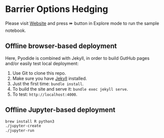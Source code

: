 # Barrier Options Hedging

Please visit [Website](https://barrier-options-hedging.mikush.in/) and press ⏩ button in Explore mode to run the sample notebook.

## Offline browser-based deployment

Here, Pyodide is combined with Jekyll, in order to build GutHub pages and/or easily test local deployment:

1. Use Git to clone this repo.
1. Make sure you have [Jekyll](http://jekyllrb.com/docs/installation/) installed.
1. Just the first time: `bundle install`.
1. To build the site and serve it: `bundle exec jekyll serve`.
1. To test: `http://localhost:4000`.

## Offline Jupyter-based deployment

```sh
brew install R python3
./jupyter-create
./jupyter-run
```

